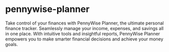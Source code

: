 # pennywise-planner
Take control of your finances with PennyWise Planner, the ultimate personal finance tracker. Seamlessly manage your income, expenses, and savings all in one place. With intuitive tools and insightful reports, PennyWise Planner empowers you to make smarter financial decisions and achieve your money goals. 
